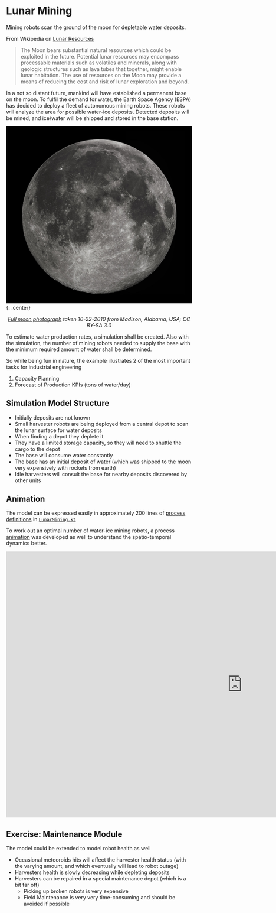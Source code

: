 # Lunar Mining

Mining robots scan the ground of the moon for depletable water  deposits.

From Wikipedia on [Lunar Resources](https://en.wikipedia.org/wiki/Lunar_resources)
> The Moon bears substantial natural resources which could be exploited in the future. Potential lunar resources may encompass processable materials such as volatiles and minerals, along with geologic structures such as lava tubes that together, might enable lunar habitation. The use of resources on the Moon may provide a means of reducing the cost and risk of lunar exploration and beyond.

In a not so distant future, mankind will have established a permanent base on the moon. To fulfil the demand for water, the Earth Space Agency (ESPA) has decided to deploy a fleet of autonomous mining robots. These robots will analyze the area for possible water-ice deposits. Detected deposits will be mined, and ice/water will be shipped and stored in the base station.  

![The Moon](1136px-FullMoon2010.jpg){: .center}

<p align="center">
<i><a href="https://en.wikipedia.org/wiki/Moon">Full moon photograph</a> taken 10-22-2010 from Madison, Alabama, USA; CC BY-SA 3.0</i>
</p>

To estimate water production rates, a simulation shall be created. Also with the simulation, the number of mining robots needed to supply the base with the minimum required amount of water shall be determined.  

So while being fun in nature, the example illustrates 2 of the most important tasks for industrial engineering
1. Capacity Planning 
2. Forecast of Production KPIs (tons of water/day)

## Simulation Model Structure

* Initially deposits are not known
* Small harvester robots are being deployed from a central depot to scan the lunar surface for water deposits
* When finding a depot they deplete it
* They have a limited storage capacity, so they will need to shuttle the cargo to the depot
* The base will consume water constantly
* The base has an initial deposit of water (which was shipped to the moon very expensively with rockets from earth)
* Idle harvesters will consult the base for nearby deposits discovered by other units

## Animation

The model can be expressed easily in approximately 200 lines of [process definitions](../component.md#process-definition) in [`LunarMining.kt`](https://github.com/holgerbrandl/kalasim/blob/master/simulations/lunar-mining/src/main/kotlin/org/kalasim/sims/moon/LunarMining.kt)

To work out an optimal number of water-ice mining robots, a process [animation](animation.md) was developed as well to understand the spatio-temporal dynamics better.

<div class="video-wrapper">
  <iframe width="1280" height="720" src="https://www.youtube.com/embed/vZNyjuNLhIk" frameborder="0" allowfullscreen></iframe>
</div>

## Exercise: Maintenance Module

The model could be extended to model robot health as well

* Occasional meteoroids hits will affect the harvester health status (with the varying amount, and which eventually will lead to robot outage)
* Harvesters health is slowly decreasing while depleting deposits
* Harvesters can be repaired in a special maintenance depot (which is a bit far off)
    * Picking up broken robots is very expensive
    * Field Maintenance is very very time-consuming and should be avoided if possible